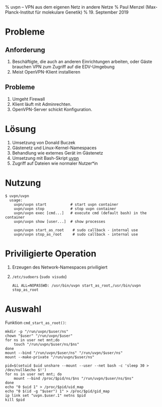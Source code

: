 % uvpn – VPN aus dem eigenen Netz in andere Netze
% Paul Menzel (Max-Planck-Institut für molekulare Genetik)
% 19. September 2019

# Probleme

## Anforderung

1.  Beschäftigte, die auch an anderen Einrichtungen arbeiten, oder Gäste brauchen VPN zum Zugriff auf die EDV-Umgebung
1.  Meist OpenVPN-Klient installieren

## Probleme

1.  Umgeht Firewall
1.  Klient läuft mit Adminrechten.
1.  OpenVPN-Server schickt Konfiguration.

# Lösung

1.  Umsetzung von Donald Buczek
1.  Gästenetz und Linux-Kernel-Namespaces
1.  Behandlung wie externes Gerät im Gästenetz
1.  Umsetzung mit Bash-Skript [uvpn](https://github.molgen.mpg.de/mariux64/mxtools/blob/master/uvpn/uvpn)
1.  Zugriff auf Dateien wie normaler Nutzer\*in

# Nutzung

```
$ uvpn/uvpn
  usage:
    uvpn/uvpn start           # start uvpn container
    uvpn/uvpn stop            # stop uvpn container
    uvpn/uvpn exec [cmd...]   # execute cmd (default bash) in the container
    uvpn/uvpn show [user...]  # show processes

    uvpn/uvpn start_as_root    # sudo callback - internal use
    uvpn/uvpn stop_as_root     # sudo callback - internal use
```

# Priviligierte Operation

1.  Erzeugen des Network-Namespaces priviligiert
1.  `/etc/sudoers` (`sudo visudo`)

        ALL ALL=NOPASSWD: /usr/bin/uvpn start_as_root,/usr/bin/uvpn stop_as_root

# Auswahl

Funktion `cmd_start_as_root()`:

```
mkdir -p "/run/uvpn/$user/ns"
chown "$user" "/run/uvpn/$user"
for ns in user net mnt;do
	touch "/run/uvpn/$user/ns/$ns"
done
mount --bind "/run/uvpn/$user/ns" "/run/uvpn/$user/ns"
mount --make-private "/run/uvpn/$user/ns"

pid=$(setuid $uid unshare --mount --user --net bash -c 'sleep 30 > /dev/null&echo $!')
for ns in user net mnt; do
	mount --bind /proc/$pid/ns/$ns "/run/uvpn/$user/ns/$ns"
done
echo "0 $uid 1" > /proc/$pid/uid_map
echo "0 $(id -g "$user") 1" > /proc/$pid/gid_map
ip link set "uvpn.$user.1" netns $pid
kill $pid
```
